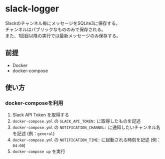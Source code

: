 # slack-logger

Slackのチャンネル毎にメッセージをSQLite3に保存する。<br />
チャンネルはパブリックなもののみで保存される。<br />
また、1回目以降の実行では最新メッセージのみ保存する。<br />

## 前提

- Docker
- docker-compose

## 使い方

### docker-composeを利用

1. Slack API Token を取得する
1. `docker-compose.yml` の `SLACK_API_TOKEN:` に取得したものを記述
1. `docker-compose.yml` の `NOTIFICATION_CHANNEL:` に通知したいチャンネル名を記述 (例：`general`)
1. `docker-compose.yml` の `NOTIFICATION_TIME:` に起動される時刻を記述 (例：`04:00`)
1. `docker-compose up` を実行